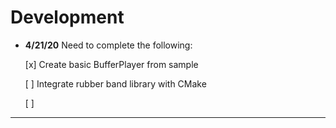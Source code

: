 # Development

 - **4/21/20** Need to complete the following:
   
   [x] Create basic BufferPlayer from sample
   
   [ ] Integrate rubber band library with CMake
   
   [ ] 
---
